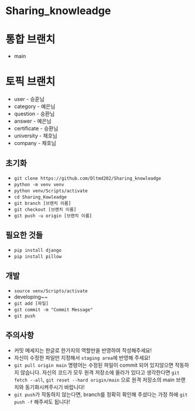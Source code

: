# Sharing_knowleadge

# 통합 브랜치 
* main

# 토픽 브랜치
* user - 승훈님
* category - 예은님
* question - 승환님
* answer - 예은님
* certificate - 승환님
* university - 채호님
* company - 채호님

## 초기화
* `git clone https://github.com/Dltmd202/Sharing_knowleadge`
* `python -m venv venv`
* `python venv/Scripts/activate`
* `cd Sharing_Kowleadge`  
* `git branch [브랜치 이름]`
* `git checkout [브랜치 이름]`
* `git push -u origin [브랜치 이름]`

## 필요한 것들
* `pip install django`
* `pip install pillow`

  
## 개발
* `source venv/Scripts/activate`
* developing~~
* `git add [파일]`
* `git commit -m "Commit Message"`
* `git push`

## 주의사항
* 커밋 메세지는 한글로 한가지의 역할만을 반영하여 작성해주세요!
* 자신이 수정한 파일만 지정해서 `staging area`에 반영해 주세요!  
* `git pull origin main` 명령어는  수정된 파일이 commit 되어 있지않으면 작동하지
    않습니다. 자신의 코드가 모두 원격 저장소에 올라가 있다고 생각한다면 `git fetch --all`, `git reset --hard origin/main`
    으로 원격 저장소의 main 브랜치와 동기화시켜주시기 바랍니다!
* `git push`가 작동하지 않는다면, branch를 정확히 확인해 주셨다는 가정 하에 `git push -f` 해주셔도 됩니다!   